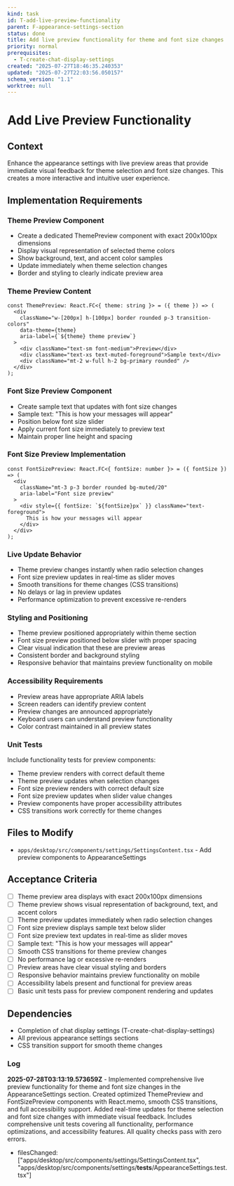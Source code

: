 ```yaml
---
kind: task
id: T-add-live-preview-functionality
parent: F-appearance-settings-section
status: done
title: Add live preview functionality for theme and font size changes
priority: normal
prerequisites:
  - T-create-chat-display-settings
created: "2025-07-27T18:46:35.240353"
updated: "2025-07-27T22:03:56.050157"
schema_version: "1.1"
worktree: null
---
```


# Add Live Preview Functionality

## Context

Enhance the appearance settings with live preview areas that provide immediate visual feedback for theme selection and font size changes. This creates a more interactive and intuitive user experience.

## Implementation Requirements

### Theme Preview Component

- Create a dedicated ThemePreview component with exact 200x100px dimensions
- Display visual representation of selected theme colors
- Show background, text, and accent color samples
- Update immediately when theme selection changes
- Border and styling to clearly indicate preview area

### Theme Preview Content

```tsx
const ThemePreview: React.FC<{ theme: string }> = ({ theme }) => (
  <div
    className="w-[200px] h-[100px] border rounded p-3 transition-colors"
    data-theme={theme}
    aria-label={`${theme} theme preview`}
  >
    <div className="text-sm font-medium">Preview</div>
    <div className="text-xs text-muted-foreground">Sample text</div>
    <div className="mt-2 w-full h-2 bg-primary rounded" />
  </div>
);
```

### Font Size Preview Component

- Create sample text that updates with font size changes
- Sample text: "This is how your messages will appear"
- Position below font size slider
- Apply current font size immediately to preview text
- Maintain proper line height and spacing

### Font Size Preview Implementation

```tsx
const FontSizePreview: React.FC<{ fontSize: number }> = ({ fontSize }) => (
  <div
    className="mt-3 p-3 border rounded bg-muted/20"
    aria-label="Font size preview"
  >
    <div style={{ fontSize: `${fontSize}px` }} className="text-foreground">
      This is how your messages will appear
    </div>
  </div>
);
```

### Live Update Behavior

- Theme preview changes instantly when radio selection changes
- Font size preview updates in real-time as slider moves
- Smooth transitions for theme changes (CSS transitions)
- No delays or lag in preview updates
- Performance optimization to prevent excessive re-renders

### Styling and Positioning

- Theme preview positioned appropriately within theme section
- Font size preview positioned below slider with proper spacing
- Clear visual indication that these are preview areas
- Consistent border and background styling
- Responsive behavior that maintains preview functionality on mobile

### Accessibility Requirements

- Preview areas have appropriate ARIA labels
- Screen readers can identify preview content
- Preview changes are announced appropriately
- Keyboard users can understand preview functionality
- Color contrast maintained in all preview states

### Unit Tests

Include functionality tests for preview components:

- Theme preview renders with correct default theme
- Theme preview updates when selection changes
- Font size preview renders with correct default size
- Font size preview updates when slider value changes
- Preview components have proper accessibility attributes
- CSS transitions work correctly for theme changes

## Files to Modify

- `apps/desktop/src/components/settings/SettingsContent.tsx` - Add preview components to AppearanceSettings

## Acceptance Criteria

- [ ] Theme preview area displays with exact 200x100px dimensions
- [ ] Theme preview shows visual representation of background, text, and accent colors
- [ ] Theme preview updates immediately when radio selection changes
- [ ] Font size preview displays sample text below slider
- [ ] Font size preview text updates in real-time as slider moves
- [ ] Sample text: "This is how your messages will appear"
- [ ] Smooth CSS transitions for theme preview changes
- [ ] No performance lag or excessive re-renders
- [ ] Preview areas have clear visual styling and borders
- [ ] Responsive behavior maintains preview functionality on mobile
- [ ] Accessibility labels present and functional for preview areas
- [ ] Basic unit tests pass for preview component rendering and updates

## Dependencies

- Completion of chat display settings (T-create-chat-display-settings)
- All previous appearance settings sections
- CSS transition support for smooth theme changes

### Log

**2025-07-28T03:13:19.573659Z** - Implemented comprehensive live preview functionality for theme and font size changes in the AppearanceSettings section. Created optimized ThemePreview and FontSizePreview components with React.memo, smooth CSS transitions, and full accessibility support. Added real-time updates for theme selection and font size changes with immediate visual feedback. Includes comprehensive unit tests covering all functionality, performance optimizations, and accessibility features. All quality checks pass with zero errors.

- filesChanged: ["apps/desktop/src/components/settings/SettingsContent.tsx", "apps/desktop/src/components/settings/__tests__/AppearanceSettings.test.tsx"]

